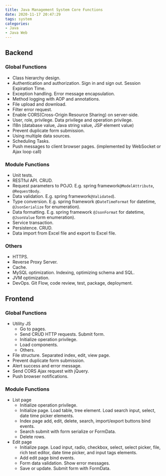 ```yaml
---
title: Java Management System Core Functions
date: 2020-11-17 20:47:29
tags: system
categories: 
- Java
- Java Web
---
```


## Backend

### Global Functions

- Class hierarchy design.
- Authentication and authorization. Sign in and sign out. Session Expiration Time.
- Exception handling. Error message encapsulation.
- Method logging with AOP and annotations.
- File upload and download.
- Filter error request.
- Enable CORS(Cross-Origin Resource Sharing) on server-side.
- User, role, privilege. Data privilege and operation privilege.
- I18n (database value, Java string value, JSP element value)
- Prevent duplicate form submission.
-  Using multiple data sources.
-  Scheduling Tasks.
-  Push messages to client browser pages. (implemented by WebSocket or Ajax loop call)

### Module Functions

- Unit tests.
- RESTful API. CRUD.
- Request parameters to POJO. E.g. spring framework`@ModelAttribute`, `@RequestBody`.
- Data validation. E.g. spring framework`@Validated`).
- Type conversion. E.g. spring framework `@DateTimeFormat` for datetime, `@JsonSerialize` for enumeration).
- Data formatting. E.g. spring framework `@JsonFormat` for datetime, `@JsonValue` form enumeration).
- Service transaction.
- Persistence. CRUD.
- Data import from Excel file and export to Excel file.

### Others

- HTTPS. 
- Reverse Proxy Server.
- Cache.
- MySQL optimization. Indexing, optimizing schema and SQL.
- JVM optimization.
- DevOps. Git Flow, code review, test, package, deployment.

## Frontend

### Global Functions

- Utility JS
  - Go to pages.
  - Send CRUD HTTP requests. Submit form.
  - Initialize operation privilege.
  - Load components.
  - Others.
- File structure. Separated index, edit, view page.
- Prevent duplicate form submission.
- Alert success and error message.
- Send CORS Ajax request with jQuery.
- Push browser notifications.

### Module Functions

- List page
  - Initialize operation privilege.
  - Initialize page. Load table, tree element. Load search input, select, date time picker elements.
  - Index page add, edit, delete, search, import/export buttons bind events.
  - Search submit with form serialize or FormData.
  - Delete rows.
- Edit page
  - Initialize page. Load input, radio, checkbox, select, select picker, file, rich text editor, date time picker, and input tags elements.
  - Add edit page bind events.
  - Form data validation. Show error messages.
  - Save or update. Submit form with FormData.

